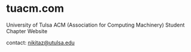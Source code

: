 # tuacm.com
University of Tulsa
ACM (Association for Computing Machinery)
Student Chapter
Website

contact: nikitaz@utulsa.edu
